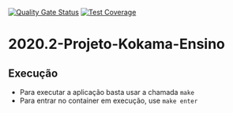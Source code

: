 [![Quality Gate Status](https://sonarcloud.io/api/project_badges/measure?project=fga-eps-mds_2020.2-Projeto-Kokama-Ensino&metric=alert_status)](https://sonarcloud.io/dashboard?id=fga-eps-mds_2020.2-Projeto-Kokama-Ensino)
[![Test Coverage](https://api.codeclimate.com/v1/badges/1bdc4e33130256a041b6/test_coverage)](https://codeclimate.com/github/fga-eps-mds/2020.2-Projeto-Kokama-Ensino/test_coverage)

# 2020.2-Projeto-Kokama-Ensino

## Execução

* Para executar a aplicação basta usar a chamada `make`
* Para entrar no container em execução, use `make enter`
